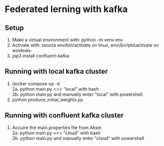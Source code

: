 # Federated lerning with kafka

## Setup
1. Make a virtual environment with: python -m venv env  
2. Activate with: source env/bin/activate on linux, env\Scripts\activate on windows  
3. pip3 install confluent-kafka  

## Running with local kafka cluster
1. docker compose up -d  
2a. python main.py <<< "local" with bash  
2b. python main.py and manually enter "local" with powershell  
3. python produce_initial_weights.py  

## Running with confluent kafka cluster 
1. Accuire the main.properties file from Aksel  
2a. python main.py <<< "cloud" with bash  
2b. python main.py and manually enter "cloud" with powershell  
